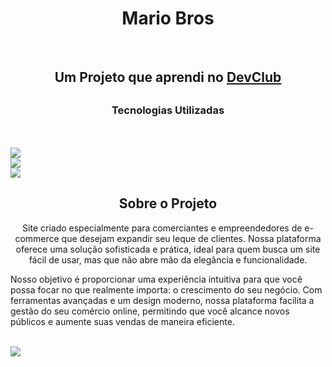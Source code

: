 <h1 align="Center"> Mario Bros</h1>
<br>
<h2 align="Center">  Um Projeto que aprendi no <a href="https://rodolfomori.com.br.devclub">DevClub</a><h2/>
<h3 align="Center">Tecnologias Utilizadas</h2>
  <br>
  <br>
 <img src="https://img.shields.io/badge/HTML5-E34F26?style=for-the-badge&logo=html5&logoColor=white"/ >
 <br>
<img src="https://img.shields.io/badge/CSS-239120?&style=for-the-badge&logo=css3&logoColor=white"/>
  <br>
 <img src="https://img.shields.io/badge/JavaScript-F7DF1E?style=for-the-badge&logo=javascript&logoColor=black"/>
 <br>
 <h2 align="Center">Sobre o Projeto</h2>
 <p align="Center"> Site criado especialmente para comerciantes e empreendedores de e-commerce que desejam expandir seu leque de clientes. Nossa plataforma oferece uma solução sofisticada e prática, ideal para quem busca um site fácil de usar, mas que não abre mão da elegância e funcionalidade.

   Nosso objetivo é proporcionar uma experiência intuitiva para que você possa focar no que realmente importa: o crescimento do seu negócio. Com ferramentas avançadas e um design moderno, nossa plataforma facilita a gestão do seu comércio online, permitindo que você alcance novos públicos e aumente suas vendas de maneira eficiente.</p>
   <br>
   <img src="https://github.com/Wallas125/Mario-Bros/blob/main/img/Desktop-logo.jpg?raw=true"/>


